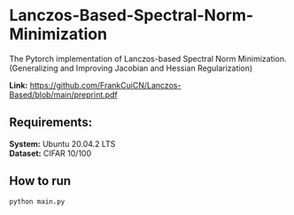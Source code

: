 # Lanczos-Based-Spectral-Norm-Minimization
The Pytorch implementation of Lanczos-based Spectral Norm Minimization.<br />
(Generalizing and Improving Jacobian and Hessian Regularization)<br />

**Link:** https://github.com/FrankCuiCN/Lanczos-Based/blob/main/preprint.pdf<br />

## Requirements:
**System:** Ubuntu 20.04.2 LTS<br />
**Dataset:** CIFAR 10/100<br />

## How to run
```
python main.py
```
